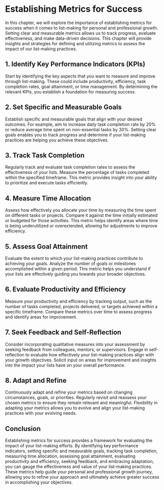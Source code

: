 Establishing Metrics for Success
============================================

In this chapter, we will explore the importance of establishing metrics for success when it comes to list-making for personal and professional growth. Setting clear and measurable metrics allows us to track progress, evaluate effectiveness, and make data-driven decisions. This chapter will provide insights and strategies for defining and utilizing metrics to assess the impact of our list-making practices.

**1. Identify Key Performance Indicators (KPIs)**
-------------------------------------------------

Start by identifying the key aspects that you want to measure and improve through list-making. These could include productivity, efficiency, task completion rates, goal attainment, or time management. By determining the relevant KPIs, you establish a foundation for measuring success.

**2. Set Specific and Measurable Goals**
----------------------------------------

Establish specific and measurable goals that align with your desired outcomes. For example, aim to increase daily task completion rate by 20% or reduce average time spent on non-essential tasks by 30%. Setting clear goals enables you to track progress and determine if your list-making practices are helping you achieve these objectives.

**3. Track Task Completion**
----------------------------

Regularly track and evaluate task completion rates to assess the effectiveness of your lists. Measure the percentage of tasks completed within the specified timeframe. This metric provides insight into your ability to prioritize and execute tasks efficiently.

**4. Measure Time Allocation**
------------------------------

Assess how effectively you allocate your time by measuring the time spent on different tasks or projects. Compare it against the time initially estimated or budgeted for those activities. This metric helps identify areas where time is being underutilized or overextended, allowing for adjustments to improve efficiency.

**5. Assess Goal Attainment**
-----------------------------

Evaluate the extent to which your list-making practices contribute to achieving your goals. Analyze the number of goals or milestones accomplished within a given period. This metric helps you understand if your lists are effectively guiding you towards your broader objectives.

**6. Evaluate Productivity and Efficiency**
-------------------------------------------

Measure your productivity and efficiency by tracking output, such as the number of tasks completed, projects delivered, or targets achieved within a specific timeframe. Compare these metrics over time to assess progress and identify areas for improvement.

**7. Seek Feedback and Self-Reflection**
----------------------------------------

Consider incorporating qualitative measures into your assessment by seeking feedback from colleagues, mentors, or supervisors. Engage in self-reflection to evaluate how effectively your list-making practices align with your growth objectives. Solicit input on areas for improvement and insights into the impact your lists have on your overall performance.

**8. Adapt and Refine**
-----------------------

Continuously adapt and refine your metrics based on changing circumstances, goals, or priorities. Regularly revisit and reassess your chosen metrics to ensure they remain relevant and meaningful. Flexibility in adapting your metrics allows you to evolve and align your list-making practices with your evolving needs.

**Conclusion**
--------------

Establishing metrics for success provides a framework for evaluating the impact of your list-making efforts. By identifying key performance indicators, setting specific and measurable goals, tracking task completion, measuring time allocation, assessing goal attainment, evaluating productivity and efficiency, seeking feedback, and embracing adaptation, you can gauge the effectiveness and value of your list-making practices. These metrics help guide your personal and professional growth journey, allowing you to refine your approach and ultimately achieve greater success in accomplishing your objectives.

